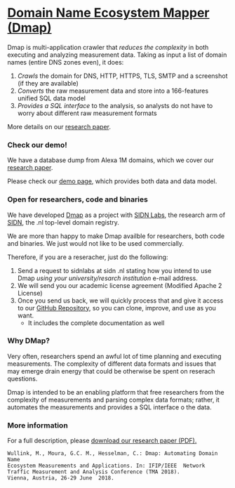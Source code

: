 # [Domain Name Ecosystem Mapper (Dmap)](http://Dmap.sidnlabs.nl)



Dmap is multi-application crawler that *reduces the complexity* in both executing and analyzing measurement data. Taking as input a list of domain names (entire DNS zones even), it does:
   1. *Crawls* the domain for DNS, HTTP, HTTPS, TLS, SMTP and a screenshot (if they are available)
   1. *Converts* the raw measurement data and store into a 166-features unified SQL data model
   3. *Provides a SQL interface* to  the analysis, so analysts do not have to worry about different raw measurement formats
   
More details on our [research paper](paper.pdf).

### Check our demo!

 We have a database dump from Alexa 1M domains, which we cover  our [research paper](paper.pdf).

Please check our [demo page](demo/), which provides both data and data model.

 

### Open for researchers, code and binaries
 
We have developed [Dmap](http://Dmap.sidnlabs.nl) as a project with [SIDN Labs](https://sidnlabs.nl), the research arm of [SIDN](https://sidn.nl), the .nl top-level domain registry.

We are more than happy to make Dmap availble for researchers, both code and binaries. We just would not like to be used commercially. 

Therefore, if you are a reseracher, just do the following:
  1. Send a request to sidnlabs at sidn .nl stating how you intend to use Dmap *using your university/resarch institution* e-mail address. 
  1. We will send you our academic license agreement (Modified Apache 2 License)
  1. Once you send us back, we will quickly process that and give it access to our  [GitHub Repository](https://github.com/SIDN/emap), so you can clone, improve, and use as you want.
     * It includes the complete documentation as well
 
### Why DMap?
  
  Very often, researchers spend an awful lot of time planning and executing measurements. The complexity of different data formats and issues that may emerge drain energy that could be otherwise be spent on reserach questions.
  
  Dmap is intended to be an enabling platform that free researchers from the complexity of measurements and parsing complex data formats; rather, it automates the measurements and provides a SQL interface o the data. 
  
  
###  More information
For a full description, please [download our research paper (PDF).](paper.pdf)

```
Wullink, M., Moura, G.C. M., Hesselman, C.: Dmap: Automating Domain Name 
Ecosystem Measurements and Applications. In: IFIP/IEEE  Network 
Traffic Measurement and Analysis Conference (TMA 2018).
Vienna, Austria, 26-29 June  2018.
